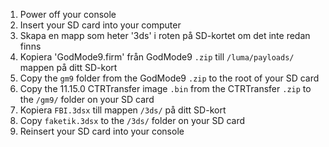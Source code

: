 1. Power off your console
2. Insert your SD card into your computer
3. Skapa en mapp som heter '3ds' i roten på SD-kortet om det inte redan finns
4. Kopiera 'GodMode9.firm' från GodMode9 `.zip` till `/luma/payloads/` mappen på ditt SD-kort
5. Copy the `gm9` folder from the GodMode9 `.zip` to the root of your SD card
6. Copy the 11.15.0 CTRTransfer image `.bin` from the CTRTransfer `.zip` to the `/gm9/` folder on your SD card
7. Kopiera `FBI.3dsx` till mappen `/3ds/` på ditt SD-kort
8. Copy `faketik.3dsx` to the `/3ds/` folder on your SD card
9. Reinsert your SD card into your console

